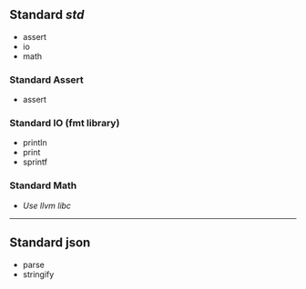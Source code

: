 ## Standard _std_

- assert
- io
- math

### Standard Assert

- assert

### Standard IO (fmt library)

- println
- print
- sprintf

### Standard Math

- _Use llvm libc_

---

## Standard json

- parse
- stringify
